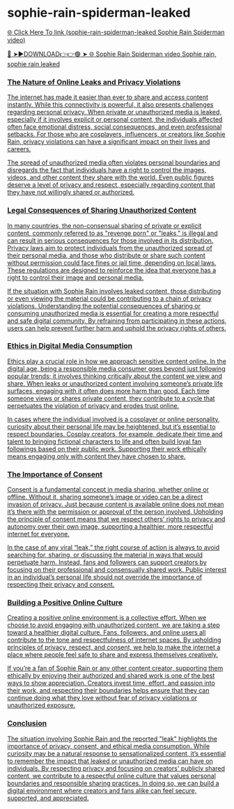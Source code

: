 # sophie-rain-spiderman-leaked

<a href="https://fifa55ballz.com/yu65yrt"> 🌐 Click Here To link (sophie-rain-spiderman-leaked Sophie Rain Spiderman video)

🔴 ➤►DOWNLOAD👉👉🟢 ➤  <a href="https://fifa55ballz.com/yu65yrt"> 🌐 Sophie Rain Spiderman video Sophie rain, sophie rain leaked

### The Nature of Online Leaks and Privacy Violations

The internet has made it easier than ever to share and access content instantly. While this connectivity is powerful, it also presents challenges regarding personal privacy. When private or unauthorized media is leaked, especially if it involves explicit or personal content, the individuals affected often face emotional distress, social consequences, and even professional setbacks. For those who are cosplayers, influencers, or creators like Sophie Rain, privacy violations can have a significant impact on their lives and careers. 

The spread of unauthorized media often violates personal boundaries and disregards the fact that individuals have a right to control the images, videos, and other content they share with the world. Even public figures deserve a level of privacy and respect, especially regarding content that they have not willingly shared or authorized.

### Legal Consequences of Sharing Unauthorized Content

In many countries, the non-consensual sharing of private or explicit content, commonly referred to as "revenge porn" or "leaks," is illegal and can result in serious consequences for those involved in its distribution. Privacy laws aim to protect individuals from the unauthorized spread of their personal media, and those who distribute or share such content without permission could face fines or jail time, depending on local laws. These regulations are designed to reinforce the idea that everyone has a right to control their image and personal media.

If the situation with Sophie Rain involves leaked content, those distributing or even viewing the material could be contributing to a chain of privacy violations. Understanding the potential consequences of sharing or consuming unauthorized media is essential for creating a more respectful and safe digital community. By refraining from participating in these actions, users can help prevent further harm and uphold the privacy rights of others.

### Ethics in Digital Media Consumption

Ethics play a crucial role in how we approach sensitive content online. In the digital age, being a responsible media consumer goes beyond just following popular trends; it involves thinking critically about the content we view and share. When leaks or unauthorized content involving someone’s private life surfaces, engaging with it often does more harm than good. Each time someone views or shares private content, they contribute to a cycle that perpetuates the violation of privacy and erodes trust online.

In cases where the individual involved is a cosplayer or online personality, curiosity about their personal life may be heightened, but it’s essential to respect boundaries. Cosplay creators, for example, dedicate their time and talent to bringing fictional characters to life and often build loyal fan followings based on their public work. Supporting their work ethically means engaging only with content they have chosen to share.

### The Importance of Consent

Consent is a fundamental concept in media sharing, whether online or offline. Without it, sharing someone’s image or video can be a direct invasion of privacy. Just because content is available online does not mean it’s there with the permission or approval of the person involved. Upholding the principle of consent means that we respect others' rights to privacy and autonomy over their own image, supporting a healthier, more respectful internet for everyone.

In the case of any viral “leak,” the right course of action is always to avoid searching for, sharing, or discussing the material in ways that would perpetuate harm. Instead, fans and followers can support creators by focusing on their professional and consensually shared work. Public interest in an individual’s personal life should not override the importance of respecting their privacy and consent.

### Building a Positive Online Culture

Creating a positive online environment is a collective effort. When we choose to avoid engaging with unauthorized content, we are taking a step toward a healthier digital culture. Fans, followers, and online users all contribute to the tone and respectfulness of internet spaces. By upholding principles of privacy, respect, and consent, we help to make the internet a place where people feel safe to share and express themselves creatively.

If you’re a fan of Sophie Rain or any other content creator, supporting them ethically by enjoying their authorized and shared work is one of the best ways to show appreciation. Creators invest time, effort, and passion into their work, and respecting their boundaries helps ensure that they can continue doing what they love without fear of privacy violations or unauthorized exposure.

### Conclusion

The situation involving Sophie Rain and the reported "leak" highlights the importance of privacy, consent, and ethical media consumption. While curiosity may be a natural response to sensationalized content, it’s essential to remember the impact that leaked or unauthorized media can have on individuals. By respecting privacy and focusing on creators' publicly shared content, we contribute to a respectful online culture that values personal boundaries and responsible sharing practices. In doing so, we can build a digital environment where creators and fans alike can feel secure, supported, and appreciated.




